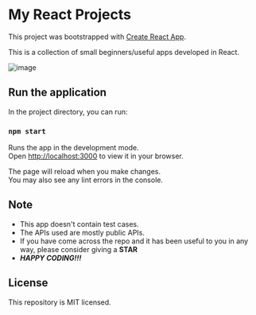 # My React Projects

This project was bootstrapped with [Create React App](https://github.com/facebook/create-react-app).

This is a collection of small beginners/useful apps developed in React.

![image](https://user-images.githubusercontent.com/24684808/203264872-215c29e7-3600-4fb9-bcb7-2851f31698a2.png)

## Run the application

In the project directory, you can run:

### `npm start`

Runs the app in the development mode.\
Open [http://localhost:3000](http://localhost:3000) to view it in your browser.

The page will reload when you make changes.\
You may also see any lint errors in the console.

## Note

- This app doesn't contain test cases.
- The APIs used are mostly public APIs.
- If you have come across the repo and it has been useful to you in any way, please consider giving a **STAR** 
- ***HAPPY CODING!!!***

## License

This repository is MIT licensed.
